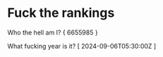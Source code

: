 # Fuck the rankings

Who the hell am I?
{ 6655985 }

What fucking year is it?
[ 2024-09-06T05:30:00Z ]
